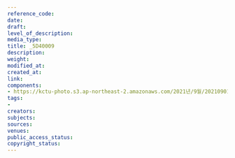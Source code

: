 ```yaml
---
reference_code: 
date: 
draft: 
level_of_description: 
media_type: 
title: _5D40009
description: 
weight: 
modified_at: 
created_at: 
link: 
components:
- https://kctu-photo.s3.ap-northeast-2.amazonaws.com/2021년/9월/20210901_민주노총+일부+간부들의+보수정당+대선후보+캠프행에+대한+민주노총+전,현직+대표자+기자회견/_5D40009.jpg
tags:
- 
creators: 
subjects: 
sources: 
venues: 
public_access_status: 
copyright_status: 
---
```

